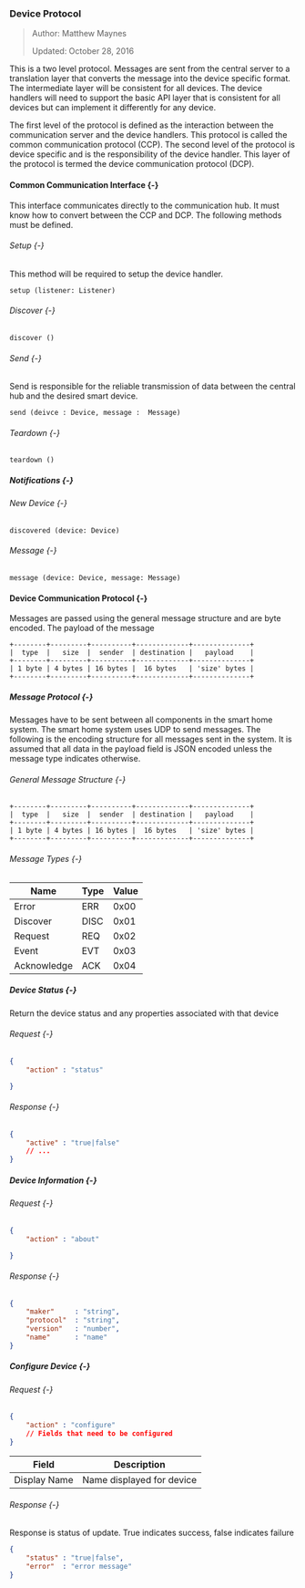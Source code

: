 ### Device Protocol

> Author: Matthew Maynes
>
> Updated: October 28, 2016

This is a two level protocol. Messages are sent from the central server to a translation layer
that converts the message into the device specific format. The intermediate layer will be
consistent for all devices. The device handlers will need to support the basic API layer
that is consistent for all devices but can implement it differently for any device.

The first level of the protocol is defined as the interaction between the communication server
and the device handlers. This protocol is called the common communication protocol (CCP). The
second level of the protocol is device specific and is the responsibility of the device handler.
This layer of the protocol is termed the device communication protocol (DCP). 

#### Common Communication Interface {-}

This interface communicates directly to the communication hub. It must know how to convert
between the CCP and DCP. The following methods must be defined.

###### Setup {-}

This method will be required to setup the device handler.

```
setup (listener: Listener)
```

###### Discover {-}

```
discover ()
```

###### Send {-}

Send is responsible for the reliable transmission of data between the central hub and the
desired smart device.

```
send (deivce : Device, message :  Message)
```


###### Teardown {-}

```
teardown ()
```


##### Notifications {-}


###### New Device {-}

```
discovered (device: Device)
```


###### Message {-}

```
message (device: Device, message: Message)
```


#### Device Communication Protocol {-}

Messages are passed using the general message structure and are byte encoded. The payload
of the message

```
+--------+---------+----------+-------------+--------------+
|  type  |   size  |  sender  | destination |   payload    |
+--------+---------+----------+-------------+--------------+
| 1 byte | 4 bytes | 16 bytes |  16 bytes   | 'size' bytes |
+--------+---------+----------+-------------+--------------+
```

##### Message Protocol {-}

Messages have to be sent between all components in the smart home system. The smart home system
uses UDP to send messages. The following is the encoding structure for all messages
sent in the system. It is assumed that all data in the payload field is JSON encoded unless the
message type indicates otherwise.

###### General Message Structure {-}

```
+--------+---------+----------+-------------+--------------+
|  type  |   size  |  sender  | destination |   payload    |
+--------+---------+----------+-------------+--------------+
| 1 byte | 4 bytes | 16 bytes |  16 bytes   | 'size' bytes |
+--------+---------+----------+-------------+--------------+
```

###### Message Types {-}

| Name        | Type  | Value |
| -----       | ----- | ----- |
| Error       | ERR   | 0x00  |
| Discover    | DISC  | 0x01  |
| Request     | REQ   | 0x02  |
| Event       | EVT   | 0x03  |
| Acknowledge | ACK   | 0x04  |


##### Device Status {-}

Return the device status and any properties associated with that device

###### Request {-}

```json
{
    "action" : "status"

}
```

###### Response {-}

```json
{
    "active" : "true|false"
    // ...
}
```

##### Device Information {-}

###### Request {-}

```json
{
    "action" : "about"

}
```


###### Response {-}


```json
{
    "maker"     : "string",
    "protocol"  : "string",
    "version"   : "number",
    "name"      : "name"
}
```

##### Configure Device {-}

###### Request {-}

```json
{
    "action" : "configure"
    // Fields that need to be configured
}
```

| Field        | Description               |
| -----        | -----------               |
| Display Name | Name displayed for device |


###### Response {-}

Response is status of update. True indicates success, false indicates failure

```json
{
    "status" : "true|false",
    "error"  : "error message"
}
```


